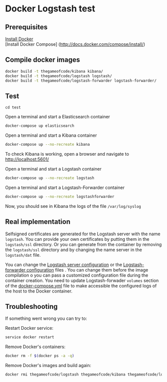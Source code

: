 # Docker Logstash test

## Prerequisites

[Install Docker](https://docs.docker.com/installation/)
<br>
[Install Docker Compose] (http://docs.docker.com/compose/install/)

## Compile docker images

```bash
docker build -t thegameofcode/kibana kibana/
docker build -t thegameofcode/logstash logstash/
docker build -t thegameofcode/logstash-forwarder logstash-forwarder/
```

## Test

```
cd test
```

Open a terminal and start a Elasticsearch container

```bash
docker-compose up elasticsearch
```

Open a terminal and start a Kibana container

```bash
docker-compose up --no-recreate kibana
```

To check Kibana is working, open a browser and navigate to [http://localhost:5601/](http://localhost:5601/)

Open a terminal and start a Logstash container

```bash
docker-compose up --no-recreate logstash
```

Open a terminal and start a Logstash-Forwarder container

```bash
docker-compose up --no-recreate logstashforwarder
```

Now, you should see in Kibana the logs of the file `/var/log/syslog`

## Real implementation

Selfsigned certificates are generated for the Logstash server with the name `logstash`. You can provide your own certificates by putting them in the `logstash/ssl` directory. Or you can generate from the container by removing the `logstash/ssl` directory and by changing the name server in the `logstash/dat` file.

You can change the [Logstash server configuration](https://github.com/IGZJavierPerez/devops-tests/blob/logstash/test/logstash/logstash.conf) or the [Logstash-forwarder configuration](https://github.com/IGZJavierPerez/devops-tests/blob/logstash/test/logstash-forwarder/logstash-forwarder.conf) files  . You can change them before the image compilation o you can pass a customized configuration file during the container creation. You need to update Logstash-forwader `volumes` section of the [docker-compose.yml](https://github.com/IGZJavierPerez/devops-tests/blob/logstash/test/docker-compose.yml) file to make accessible the configured logs of the host to the Docker container.

## Troubleshooting

If something went wrong you can try to:

Restart Docker service:

```bash
service docker restart
```

Remove Docker's containers:

```bash
docker rm -f $(docker ps -a -q)
```

Remove Docker's images and build again:

```bash
docker rmi thegameofcode/logstash thegameofcode/kibana thegameofcode/logstash-forwarder
```



